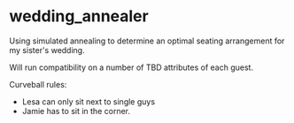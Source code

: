 # wedding_annealer
Using simulated annealing to determine an optimal seating arrangement for my sister's wedding.

Will run compatibility on a number of TBD attributes of each guest.

Curveball rules:
- Lesa can only sit next to single guys
- Jamie has to sit in the corner.
